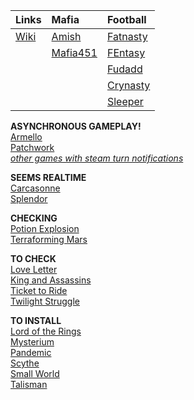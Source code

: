 | **Links** | **Mafia** | **Football** |
| :--- | :--- | :--- |
| [Wiki](http://darkusblack.com/wiki/index.php?title=User:Cactus) | [Amish](http://glb.warriorgeneral.com/game/forum_thread_list.pl?forum_id=16998) | [Fatnasty](http://games.espn.com/ffl/leagueoffice?leagueId=351425) |
| | [Mafia451](https://forum.mafia451.com/u/cactus/notifications) | [FEntasy](https://football.fantasysports.yahoo.com/f1/695593) |
| | | [Fudadd](https://football.fantasysports.yahoo.com/f1/425253) |
| | | [Crynasty](https://www.fleaflicker.com/nfl/leagues/187791) |
| | | [Sleeper](https://sleeper.app/leagues/475184571319578624) |


**ASYNCHRONOUS GAMEPLAY!**  
[Armello](https://steamcommunity.com/id/catullus/friendsthatplay/290340)  
[Patchwork](https://steamcommunity.com/id/catullus/friendsthatplay/528250)  
_[other games with steam turn notifications](https://store.steampowered.com/search/?category1=998&category2=32)_

**SEEMS REALTIME**  
[Carcasonne](https://steamcommunity.com/id/catullus/friendsthatplay/598810)  
[Splendor](https://steamcommunity.com/id/catullus/friendsthatplay/376680)  
  
**CHECKING**  
[Potion Explosion](https://steamcommunity.com/id/catullus/friendsthatplay/788420)  
[Terraforming Mars](https://steamcommunity.com/id/catullus/friendsthatplay/800270)  

**TO CHECK**  
[Love Letter](https://steamcommunity.com/id/catullus/friendsthatplay/926520)  
[King and Assassins](https://steamcommunity.com/id/catullus/friendsthatplay/603460)  
[Ticket to Ride](https://steamcommunity.com/id/catullus/friendsthatplay/108200)  
[Twilight Struggle](https://steamcommunity.com/id/catullus/friendsthatplay/406290)

**TO INSTALL**  
[Lord of the Rings](https://steamcommunity.com/id/catullus/friendsthatplay/509580)  
[Mysterium](https://steamcommunity.com/id/catullus/friendsthatplay/556180)  
[Pandemic](https://steamcommunity.com/id/catullus/friendsthatplay/622440)  
[Scythe](https://steamcommunity.com/id/catullus/friendsthatplay/718560)  
[Small World](https://steamcommunity.com/id/catullus/friendsthatplay/235620)  
[Talisman](https://steamcommunity.com/id/catullus/friendsthatplay/247000)  
